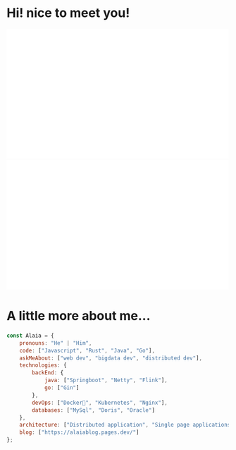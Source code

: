# Hi! nice to meet you!

<div align=center>
    <img src="https://raw.githubusercontent.com/HeyAlaia/github-stats/master/generated/overview.svg#gh-light-mode-only" /><img src="https://raw.githubusercontent.com/HeyAlaia/github-stats/master/generated/languages.svg#gh-light-mode-only" />
</div>


# A little more about me...  

```javascript
const Alaia = {
    pronouns: "He" | "Him",
    code: ["Javascript", "Rust", "Java", "Go"],
    askMeAbout: ["web dev", "bigdata dev", "distributed dev"],
    technologies: {
        backEnd: {
            java: ["Springboot", "Netty", "Flink"],
            go: ["Gin"]
        },
        devOps: ["Docker🐳", "Kubernetes", "Nginx"],
        databases: ["MySql", "Doris", "Oracle"]
    },
    architecture: ["Distributed application", "Single page applications"],
    blog: ["https://alaiablog.pages.dev/"]
};
```
